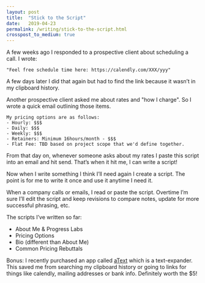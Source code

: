 ```yaml
---
layout: post
title:  "Stick to the Script"
date:   2019-04-23
permalink: /writing/stick-to-the-script.html
crosspost_to_medium: true
---
```

A few weeks ago I responded to a prospective client about scheduling a call. I wrote:

    "Feel free schedule time here: https://calendly.com/XXX/yyy"

A few days later I did that again but had to find the link because it wasn’t in my clipboard history.

Another prospective client asked me about rates and "how I charge". So I wrote a quick email outlining those items.


    My pricing options are as follows:
    - Hourly: $$$
    - Daily: $$$
    - Weekly: $$$
    - Retainers: Minimum 16hours/month - $$$
    - Flat Fee: TBD based on project scope that we'd define together.

From that day on, whenever someone asks about my rates I paste this script into an email and hit send. That’s when it hit me, I can write a script!

Now when I write something I think I’ll need again I create a script. The point is for me to write it once and use it anytime I need it.

When a company calls or emails, I read or paste the script. Overtime I’m sure I’ll edit the script and keep revisions to compare notes, update for more successful phrasing, etc.

The scripts I’ve written so far:

- About Me & Progress Labs
- Pricing Options
- Bio (different than About Me)
- Common Pricing Rebuttals

Bonus: I recently purchased an app called [aText](http://www.trankynam.com/atext/) which is a text-expander. This saved me from searching my clipboard history or going to links for things like calendly, mailing addresses or bank info. Definitely worth the $5!